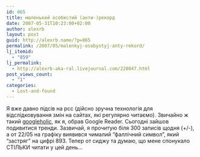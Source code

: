 ```yaml
---
id: 865
title: маленький особистий (анти-)рекорд
date: 2007-05-31T10:23:00+02:00
author: alexrb
layout: post
guid: http://alexrb.name/?p=865
permalink: /2007/05/malenkyj-osobystyj-anty-rekord/
lj_itemid:
  - "859"
lj_permalink:
  - http://alexrb-aka-ral.livejournal.com/220047.html
post_views_count:
  - "1"
categories:
  - Lost-and-found
---
```

Я вже давно підсів на рсс (дійсно зручна технологія для відслідковування змін на сайтах, які регулярно читаємо). Звичайно ж такий [googleholic](http://googleholic.kiev.ua), як я, обрав Google Reader. Сьогодні зайшов подивитися тренди. Зазвичай, я прочитую біля 300 записів щодня (+/-), а от 22/05 на графіку виявився чималий &#8220;фаллічний символ&#8221;, який &#8220;застряг&#8221; на цифрі 893. Тепер от сиджу та думаю, що мене спонукало СТІЛЬКИ читати у цей день&#8230;